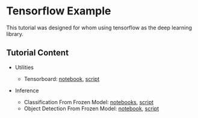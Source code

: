 # Tensorflow Example

This tutorial was designed for whom using tensorflow as the deep learning library.

## Tutorial Content

* Utilities
  * Tensorboard: [notebook](notebooks/Tensorboard.ipynb), [script](scripts/Tensorboard.py) 

* Inference
  * Classification From Frozen Model: [notebooks](notebooks/Inference_Classification_from_PB_Tensorflow.ipynb), [script](scripts/Inference_Classification_from_PB_Tensorflow.py)
  * Object Detection From Frozen Model: [notebook](notebooks/InferenceObjectDetection_SSD_from_frozen_pb.ipynb), [script](scripts/InferenceObjectDetection_SSD_from_frozen_pb.py) 

